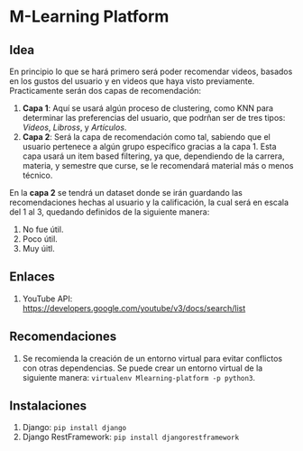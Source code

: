 # M-Learning Platform  

## Idea 
En principio lo que se hará primero será poder recomendar videos, basados en los gustos del usuario y en videos que haya visto previamente. Practicamente serán dos capas de recomendación:  
1. **Capa 1**: Aquí se usará algún proceso de clustering, como KNN para determinar las preferencias del usuario, que podrñan ser de tres tipos: *Videos*, *Libross*, y *Artículos*.  
2. **Capa 2**: Será la capa de recomendación como tal, sabiendo que el usuario pertenece a algún grupo específico gracias a la capa 1. Esta capa usará un item based filtering, ya que, dependiendo de la carrera, materia, y semestre que curse, se le recomendará material más o menos técnico.  

En la **capa 2** se tendrá un dataset donde se irán guardando las recomendaciones hechas al usuario y la calificación, la cual será en escala del 1 al 3, quedando definidos de la siguiente manera:  
1. No fue útil.
2. Poco útil.
3. Muy úitl.  

## Enlaces  
1. YouTube API: https://developers.google.com/youtube/v3/docs/search/list  

## Recomendaciones  
1. Se recomienda la creación de un entorno virtual para evitar conflictos con otras dependencias. Se puede crear un entorno virtual de la siguiente manera: `virtualenv Mlearning-platform -p python3`.   
## Instalaciones  
1. Django: `pip install django`  
2. Django RestFramework: `pip install djangorestframework`  
